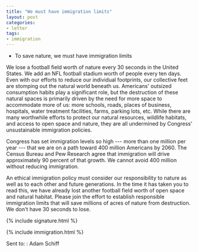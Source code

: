 ```yaml
---
title: "We must have immigration limits"
layout: post
categories:
- letter
tags:
- immigration
---
```


- To save nature, we must have immigration limits

We lose a football field worth of nature every 30 seconds in the United States. We add an NFL football stadium worth of people every ten days. Even with our efforts to reduce our individual footprints, our collective feet are stomping out the natural world beneath us. Americans' outsized consumption habits play a significant role, but the destruction of these natural spaces is primarily driven by the need for more space to accommodate more of us: more schools, roads, places of business, hospitals, water treatment facilities, farms, parking lots, etc. While there are many worthwhile efforts to protect our natural resources, wildlife habitats, and access to open space and nature, they are all undermined by Congress' unsustainable immigration policies. 

Congress has set immigration levels so high --- more than one million per year --- that we are on a path toward 400 million Americans by 2060. The Census Bureau and Pew Research agree that immigration will drive approximately 90 percent of that growth. We cannot avoid 400 million without reducing immigration.

An ethical immigration policy must consider our responsibility to nature as well as to each other and future generations. In the time it has taken you to read this, we have already lost another football field worth of open space and natural habitat. Please join the effort to establish responsible immigration limits that will save millions of acres of nature from destruction. We don't have 30 seconds to lose.

{% include signature.html %}

{% include immigration.html %}

Sent to:
: Adam Schiff
